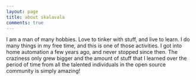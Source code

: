 ```yaml
---
layout: page
title: about skalavala
comments: true
---
```


I am a man of many hobbies. Love to tinker with stuff, and live to learn. I do many things in my free time, and this is one of those activities. I got into home automation a few years ago, and never stopped since then. The craziness only grew bigger and the amount of stuff that I learned over the period of time from all the talented individuals in the open source community is simply amazing!

